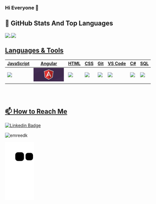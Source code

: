 ### Hi Everyone 👋


## 📌 GitHub Stats And Top Languages

 <div>
  <a href="https://github.com/emreedk">
   <img align="center" height="170" src="https://github-readme-stats.vercel.app/api/top-langs/?username=emreedk&layout=compact&langs_count=16&theme=dracula"/>
  <img align="center" src="https://github-readme-stats.vercel.app/api?username=emreedk&show_icons=true&theme=dracula&include_all_commits=true&count_private=true&hide=issues"/>
</div>


<h2> Languages & Tools </h2>

<table>
<thead>
<tr>
<th align="center">JavaScript</th>
<th align="center">Angular</th>
<th align="center">HTML</th>
<th align="center">CSS</th>
<th align="center">Git</th>
<th align="center">VS Code</th>
<th align="center">C#</th>
<th align="center">SQL</th>
  </tr>
</thead>
<tbody>
<tr>

  <td><img style="width: 100px; max-width: 100%;" src="https://media.giphy.com/media/ln7z2eWriiQAllfVcn/giphy.gif"></a></td>
<td><img style="width: 100px; max-width: 100%;" src="https://raw.githubusercontent.com/vugar005/ngx-awesome-uploader/master/angular-image.gif?raw=true"></a></td>


<td><img style="width: 100px; max-width: 100%;" src="https://media.giphy.com/media/QssGEmpkyEOhBCb7e1/giphy.gif"></a></td>
  
<td><img style="width: 100px; max-width: 100%;" src="https://media.giphy.com/media/CEHtFH3rJ6xdhBUKIT/giphy.gif"></a></td>
  
<td><img style="width: 100px; max-width: 100%;" src="https://media.giphy.com/media/kH1DBkPNyZPOk0BxrM/giphy.gif"></a></td>
  
<td><img style="width: 100px; max-width: 100%;" src="https://media.giphy.com/media/IdyAQJVN2kVPNUrojM/giphy.gif"></a></td>

<td><img style="width: 100px; max-width: 100%;" src="https://miro.medium.com/fit/c/64/64/1*JtC1CS6-OT218_QzRlLXFw.gif"></a></td>

<td><img style="width: 100px; max-width: 100%;" src="https://media.giphy.com/media/vISmwpBJUNYzukTnVx/giphy.gif"></a></td>

  

</tr>
</tbody>
</table>
<br></br>



## 📫 How to Reach Me


[![Linkedin Badge](https://img.shields.io/badge/Emreedk-follow%20on%20linkedin-blue?style=for-the-badge&logo=linkedin)](https://www.linkedin.com/in/emreedk/)


<p><img align="center" src="https://github-readme-streak-stats.herokuapp.com/?user=emreedk&" alt="emreedk" /></p>

![Snake animation](https://github.com/emreedk/emreedk/blob/output/github-contribution-grid-snake.svg)
